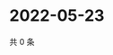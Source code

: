 # 2022-05-23

共 0 条

<!-- BEGIN WEIBO -->
<!-- 最后更新时间 Mon May 23 2022 00:17:34 GMT+0800 (China Standard Time) -->

<!-- END WEIBO -->
